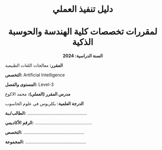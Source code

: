 <h1 style="text-align: center;">دليل تنفيذ العملي</h1>
<h1 style="text-align: center;">لمقررات تخصصات كلية الهندسة والحوسبة الذكية</h1>

<p style="text-align: center; font-weight: bold;">السنة الدراسية: 2024</p>

**المقرر:** معالجات اللغات الطبيعية

**التخصص:** Artificial Intelligence

**المستوى والفصل:** Level-3

**مدرس المقرر (العملي):** محمد الاكوع

**الدرجة العلمية:** بكلريوس في علوم الحاسوب

**الطالب/ـبة:** ................................................

**الرقم الأكاديمي:** ..............................................

**التخصص:** .................................................

**المجموعة:** .................................................
